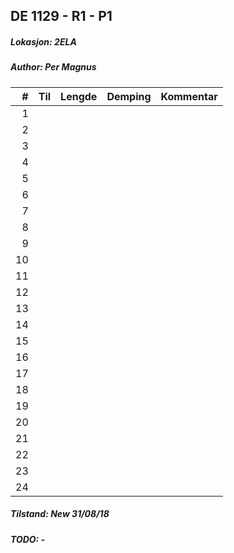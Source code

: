 ## DE 1129 - R1 - P1
##### Lokasjon: 2ELA
##### Author: Per Magnus

|  #  |        Til       |Lengde|Demping|Kommentar|
|----:|:-----------------|-----:|------:|:--------|
|    1|                  |      |       |         |
|    2|                  |      |       |         |
|    3|                  |      |       |         |
|    4|                  |      |       |         |
|    5|                  |      |       |         |
|    6|                  |      |       |         |
|    7|                  |      |       |         |
|    8|                  |      |       |         |
|    9|                  |      |       |         |
|   10|                  |      |       |         |
|   11|                  |      |       |         |
|   12|                  |      |       |         |
|   13|                  |      |       |         |
|   14|                  |      |       |         |
|   15|                  |      |       |         |
|   16|                  |      |       |         |
|   17|                  |      |       |         |
|   18|                  |      |       |         |
|   19|                  |      |       |         |
|   20|                  |      |       |         |
|   21|                  |      |       |         |
|   22|                  |      |       |         |
|   23|                  |      |       |         |
|   24|                  |      |       |         |

##### Tilstand: New 31/08/18
##### TODO: -
